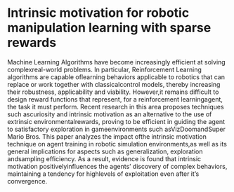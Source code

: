 # Intrinsic motivation for robotic manipulation learning with sparse rewards
Machine Learning Algorithms have become increasingly efficient at solving complexreal-world problems. In particular, Reinforcement Learning algorithms are capable oflearning behaviors applicable to robotics that can replace or work together with classicalcontrol models, thereby increasing their robustness, applicability and viability. However,it remains difficult to design reward functions that represent, for a reinforcement learningagent, the task it must perform. Recent research in this area proposes techniques such ascuriosity and intrinsic motivation as an alternative to the use of extrinsic environmentalrewards, proving to be efficient in guiding the agent to satisfactory exploration in gameenvironments such asVizDoomandSuper Mario Bros. This paper analyzes the impact ofthe intrinsic motivation technique on agent training in robotic simulation environments,as well as its general implications for aspects such as generalization, exploration andsampling efficiency. As a result, evidence is found that intrinsic motivation positivelyinfluences the agents’ discovery of complex behaviors, maintaining a tendency for highlevels of exploitation even after it’s convergence.
